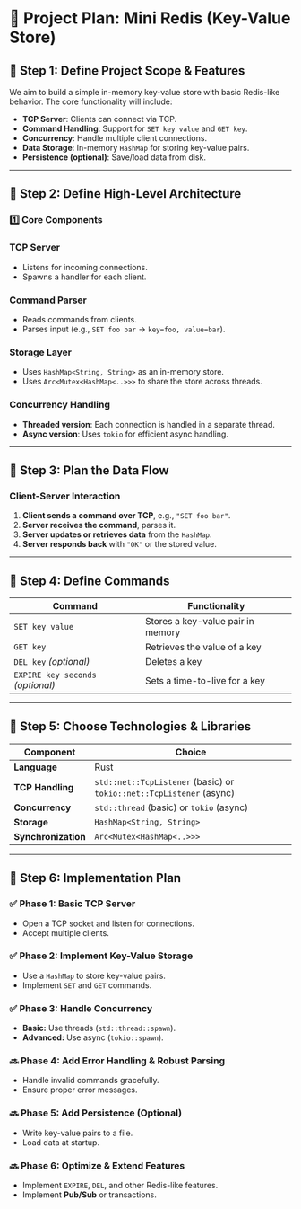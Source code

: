 # 📝 Project Plan: Mini Redis (Key-Value Store)

## 🔹 Step 1: Define Project Scope & Features
We aim to build a simple in-memory key-value store with basic Redis-like behavior. The core functionality will include:

- **TCP Server**: Clients can connect via TCP.
- **Command Handling**: Support for `SET key value` and `GET key`.
- **Concurrency**: Handle multiple client connections.
- **Data Storage**: In-memory `HashMap` for storing key-value pairs.
- **Persistence (optional)**: Save/load data from disk.

---

## 🔹 Step 2: Define High-Level Architecture

### 1️⃣ Core Components

### **TCP Server**
- Listens for incoming connections.
- Spawns a handler for each client.

### **Command Parser**
- Reads commands from clients.
- Parses input (e.g., `SET foo bar` → `key=foo, value=bar`).

### **Storage Layer**
- Uses `HashMap<String, String>` as an in-memory store.
- Uses `Arc<Mutex<HashMap<..>>>` to share the store across threads.

### **Concurrency Handling**
- **Threaded version**: Each connection is handled in a separate thread.
- **Async version**: Uses `tokio` for efficient async handling.

---

## 🔹 Step 3: Plan the Data Flow

### **Client-Server Interaction**
1. **Client sends a command over TCP**, e.g., `"SET foo bar"`.
2. **Server receives the command**, parses it.
3. **Server updates or retrieves data** from the `HashMap`.
4. **Server responds back** with `"OK"` or the stored value.

---

## 🔹 Step 4: Define Commands

| Command             | Functionality                           |
|---------------------|--------------------------------------|
| `SET key value`    | Stores a key-value pair in memory    |
| `GET key`          | Retrieves the value of a key         |
| `DEL key` *(optional)* | Deletes a key                      |
| `EXPIRE key seconds` *(optional)* | Sets a time-to-live for a key |

---

## 🔹 Step 5: Choose Technologies & Libraries

| Component         | Choice                                      |
|------------------|--------------------------------------------|
| **Language**     | Rust                                       |
| **TCP Handling** | `std::net::TcpListener` (basic) or `tokio::net::TcpListener` (async) |
| **Concurrency**  | `std::thread` (basic) or `tokio` (async)  |
| **Storage**      | `HashMap<String, String>`                 |
| **Synchronization** | `Arc<Mutex<HashMap<..>>>`             |

---

## 🔹 Step 6: Implementation Plan

### ✅ **Phase 1: Basic TCP Server**
- Open a TCP socket and listen for connections.
- Accept multiple clients.

### ✅ **Phase 2: Implement Key-Value Storage**
- Use a `HashMap` to store key-value pairs.
- Implement `SET` and `GET` commands.

### ✅ **Phase 3: Handle Concurrency**
- **Basic:** Use threads (`std::thread::spawn`).
- **Advanced:** Use async (`tokio::spawn`).

### 🔜 **Phase 4: Add Error Handling & Robust Parsing**
- Handle invalid commands gracefully.
- Ensure proper error messages.

### 🔜 **Phase 5: Add Persistence (Optional)**
- Write key-value pairs to a file.
- Load data at startup.

### 🔜 **Phase 6: Optimize & Extend Features**
- Implement `EXPIRE`, `DEL`, and other Redis-like features.
- Implement **Pub/Sub** or transactions.

